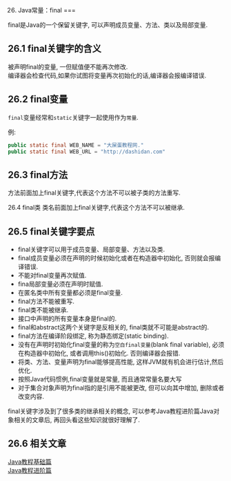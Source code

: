 26. Java常量：final
===

<div class="jumbotron">
	<p>final是Java的一个保留关键字, 可以声明成员变量、方法、类以及局部变量.</p>  
</div>

26.1 final关键字的含义
---
被声明final的变量, 一但赋值便不能再次修改.   
编译器会检查代码,如果你试图将变量再次初始化的话,编译器会报编译错误.   

26.2 final变量
---
`final`变量经常和`static`关键字一起使用作为`常量`.

例:
```java
public static final WEB_NAME = "大屎蛋教程网."
public static final WEB_URL = "http://dashidan.com"
```
26.3 final方法
---
方法前面加上final关键字,代表这个方法不可以被子类的方法重写.

26.4 final类
类名前面加上final关键字,代表这个方法不可以被继承.

26.5 final关键字要点
---

* final关键字可以用于成员变量、局部变量、方法以及类.
* final成员变量必须在声明的时候初始化或者在构造器中初始化, 否则就会报编译错误.
* 不能对final变量再次赋值. 
* fina局部变量必须在声明时赋值.
* 在匿名类中所有变量都必须是final变量.
* final方法不能被重写.
* final类不能被继承.
* 接口中声明的所有变量本身是final的.
* final和abstract这两个关键字是反相关的, final类就不可能是abstract的.
* final方法在编译阶段绑定, 称为静态绑定(static binding). 
* 没有在声明时初始化final变量的称为`空白final变量`(blank final variable),  必须在构造器中初始化, 或者调用this()初始化. 否则编译器会报错.
* 将类、方法、变量声明为final能够提高性能, 这样JVM就有机会进行估计,然后优化.
* 按照Java代码惯例,final变量就是常量, 而且通常常量名要大写
* 对于集合对象声明为final指的是引用不能被更改, 但可以向其中增加, 删除或者改变内容.

<div class="bs-callout bs-callout-warning">
    <p>final关键字涉及到了很多类的继承相关的概念, 可以参考Java教程进阶篇Java对象相关的文章后, 再回头看这些知识就很好理解了.
	<p>
</div>

26.6 相关文章
---

[Java教程基础篇](http://localhost/article/java/basic/index.html)    
[Java教程进阶篇](http://localhost/article/java/promote/index.html)     